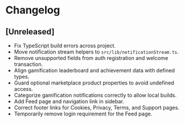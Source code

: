 # Changelog

## [Unreleased]

- Fix TypeScript build errors across project.
- Move notification stream helpers to `src/lib/notificationStream.ts`.
- Remove unsupported fields from auth registration and welcome transaction.
- Align gamification leaderboard and achievement data with defined types.
- Guard optional marketplace product properties to avoid undefined access.
- Categorize gamification notifications correctly to allow local builds.
- Add Feed page and navigation link in sidebar.
- Correct footer links for Cookies, Privacy, Terms, and Support pages.
- Temporarily remove login requirement for the Feed page.

